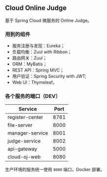 ## Cloud Online Judge

基于 Spring Cloud 微服务的 Online Judge。

### 用到的组件

- 服务注册与发现：Eureka；
- 负载均衡：Zuul with Ribbon；
- 路由网关：Zuul；
- ORM：MyBatis；
- REST API：Spring MVC；
- 用户验证：Spring Security with JWT;
- Web UI：Thymeleaf。

### 各个服务的端口（DEV）

Service         | Port
----------------|------
register-center | 8761
file-server     | 8000
manager-service | 8001
judge-service   | 8002
api-gateway     | 5000
cloud-oj-web    | 8080

生产环境的服务统一使用 `8000` 端口，Docker 部署。